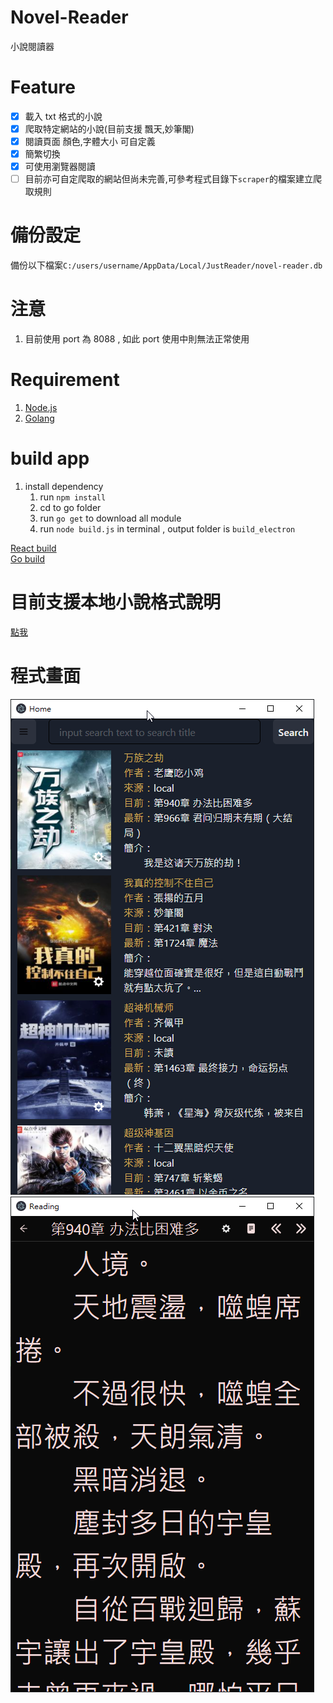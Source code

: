# Novel-Reader

小說閱讀器

# Feature

- [x] 載入 txt 格式的小說
- [x] 爬取特定網站的小說(目前支援 飄天,妙筆閣)
- [x] 閱讀頁面 顏色,字體大小 可自定義
- [x] 簡繁切換
- [x] 可使用瀏覽器閱讀
- [ ] 目前亦可自定爬取的網站但尚未完善,可參考程式目錄下`scraper`的檔案建立爬取規則

# 備份設定

備份以下檔案`C:/users/username/AppData/Local/JustReader/novel-reader.db`

# 注意

1. 目前使用 port 為 8088 , 如此 port 使用中則無法正常使用

# Requirement

1. [Node.js](https://nodejs.org/en/)
2. [Golang](https://golang.org/)

# build app

1. install dependency
   1. run `npm install`
   2. cd to go folder
   3. run `go get` to download all module
   4. run `node build.js` in terminal , output folder is `build_electron`

[React build](React.md)  
[Go build](go%20build.md)

# 目前支援本地小說格式說明

[點我](docs/novel%20format.md)

# 程式畫面

![主畫面](docs/cut01.png)
![閱讀畫面](docs/cut02.png)
